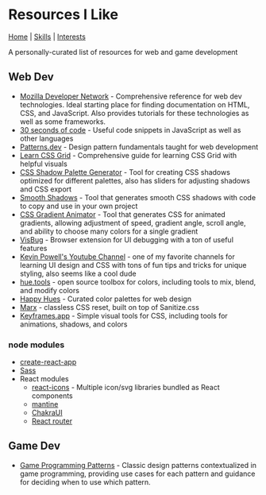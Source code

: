 # Resources I Like

[Home](README.md) | [Skills](SKILLS.md) | [Interests](INTERESTS.md)

A personally-curated list of resources for web and game development

## Web Dev

- [Mozilla Developer Network](https://developer.mozilla.org/en-US/) - Comprehensive reference for web dev technologies. Ideal starting place for finding documentation on HTML, CSS, and JavaScript. Also provides tutorials for these technologies as well as some frameworks.
- [30 seconds of code](https://www.30secondsofcode.org/) - Useful code snippets in JavaScript as well as other languages
- [Patterns.dev](https://www.patterns.dev/) - Design pattern fundamentals taught for web development
- [Learn CSS Grid](https://learncssgrid.com/) - Comprehensive guide for learning CSS Grid with helpful visuals
- [CSS Shadow Palette Generator](https://www.joshwcomeau.com/css/introducing-shadow-palette-generator/) - Tool for creating CSS shadows optimized for different palettes, also has sliders for adjusting shadows and CSS export
- [Smooth Shadows](https://shadows.brumm.af/) - Tool that generates smooth CSS shadows with code to copy and use in your own project
- [CSS Gradient Animator](https://www.gradient-animator.com/) - Tool that generates CSS for animated gradients, allowing adjustment of speed, gradient angle, scroll angle, and ability to choose many colors for a single gradient
- [VisBug](https://visbug.web.app/) - Browser extension for UI debugging with a ton of useful features
- [Kevin Powell's Youtube Channel](https://www.youtube.com/kepowob) - one of my favorite channels for learning UI design and CSS with tons of fun tips and tricks for unique styling, also seems like a cool dude
- [hue.tools](https://hue.tools/) - open source toolbox for colors, including tools to mix, blend, and modify colors
- [Happy Hues](https://www.happyhues.co/) - Curated color palettes for web design
- [Marx](https://mblode.github.io/marx/) - classless CSS reset, built on top of Sanitize.css
- [Keyframes.app](https://keyframes.app/) - Simple visual tools for CSS, including tools for animations, shadows, and colors

### node modules

- [create-react-app]()
- [Sass]()
- React modules
    - [react-icons](https://www.npmjs.com/package/react-icons) - Multiple icon/svg libraries bundled as React components
    - [mantine](https://mantine.dev/)
    - [ChakraUI](https://chakra-ui.com/)
    - [React router](https://reactrouter.com/)

## Game Dev

- [Game Programming Patterns](https://gameprogrammingpatterns.com/contents.html) - Classic design patterns contextualized in game programming, providing use cases for each pattern and guidance for deciding when to use which pattern.